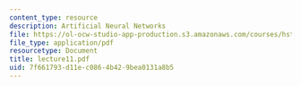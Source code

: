 ```yaml
---
content_type: resource
description: Artificial Neural Networks
file: https://ol-ocw-studio-app-production.s3.amazonaws.com/courses/hst-951j-medical-decision-support-spring-2003/7f661793d11ec0864b429bea0131a8b5_lecture11.pdf
file_type: application/pdf
resourcetype: Document
title: lecture11.pdf
uid: 7f661793-d11e-c086-4b42-9bea0131a8b5
---
```

